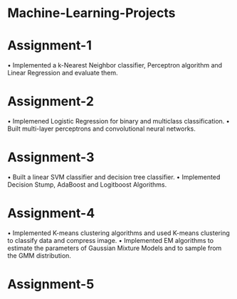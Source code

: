 # Machine-Learning-Projects
# Assignment-1
• Implemented a k-Nearest Neighbor classifier, Perceptron algorithm and Linear Regression and evaluate them.
# Assignment-2
• Implemened Logistic Regression for binary and multiclass classification.
• Built multi-layer perceptrons and convolutional neural networks.
# Assignment-3
• Built a linear SVM classifier and decision tree classifier.
• Implemented Decision Stump, AdaBoost and Logitboost Algorithms.
# Assignment-4
• Implemented K-means clustering algorithms and used K-means clustering to classify data and compress image.
• Implemented EM algorithms to estimate the parameters of Gaussian Mixture Models and to sample from the GMM distribution.
# Assignment-5
